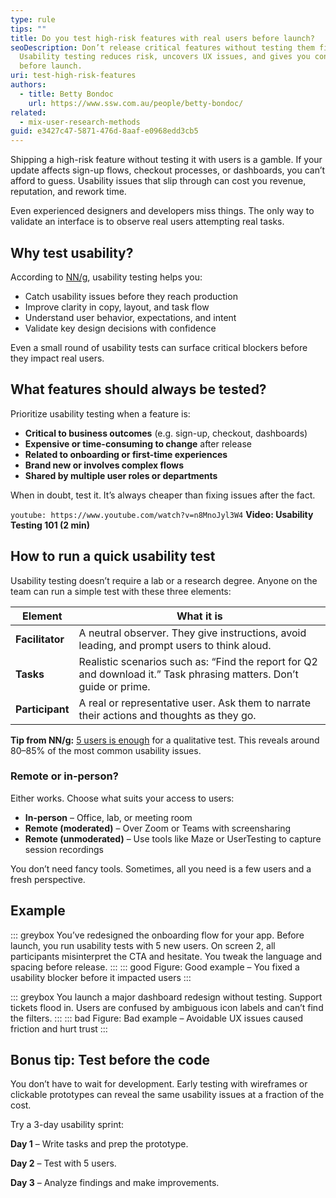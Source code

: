 ```yaml
---
type: rule
tips: ""
title: Do you test high-risk features with real users before launch?
seoDescription: Don’t release critical features without testing them first.
  Usability testing reduces risk, uncovers UX issues, and gives you confidence
  before launch.
uri: test-high-risk-features
authors:
  - title: Betty Bondoc
    url: https://www.ssw.com.au/people/betty-bondoc/
related:
  - mix-user-research-methods
guid: e3427c47-5871-476d-8aaf-e0968edd3cb5
---
```

Shipping a high-risk feature without testing it with users is a gamble. If your update affects sign-up flows, checkout processes, or dashboards, you can’t afford to guess. Usability issues that slip through can cost you revenue, reputation, and rework time.

Even experienced designers and developers miss things. The only way to validate an interface is to observe real users attempting real tasks.

<!--endintro-->

## Why test usability?

According to [NN/g](https://www.nngroup.com/articles/usability-testing-101/), usability testing helps you:

* Catch usability issues before they reach production
* Improve clarity in copy, layout, and task flow
* Understand user behavior, expectations, and intent
* Validate key design decisions with confidence

Even a small round of usability tests can surface critical blockers before they impact real users.

## What features should always be tested?

Prioritize usability testing when a feature is:

* **Critical to business outcomes** (e.g. sign-up, checkout, dashboards)
* **Expensive or time-consuming to change** after release
* **Related to onboarding or first-time experiences**
* **Brand new or involves complex flows**
* **Shared by multiple user roles or departments**

When in doubt, test it. It’s always cheaper than fixing issues after the fact.

`youtube: https://www.youtube.com/watch?v=n8MnoJyl3W4`
**Video: Usability Testing 101 (2 min)**

## How to run a quick usability test

Usability testing doesn’t require a lab or a research degree. Anyone on the team can run a simple test with these three elements:

| Element         | What it is                                                                                                          |
| --------------- | ------------------------------------------------------------------------------------------------------------------- |
| **Facilitator** | A neutral observer. They give instructions, avoid leading, and prompt users to think aloud.                         |
| **Tasks**       | Realistic scenarios such as: “Find the report for Q2 and download it.” Task phrasing matters. Don’t guide or prime. |
| **Participant** | A real or representative user. Ask them to narrate their actions and thoughts as they go.                           |

**Tip from NN/g:** [5 users is enough](https://www.nngroup.com/articles/5-test-users-qual-quant/) for a qualitative test. This reveals around 80–85% of the most common usability issues.

### Remote or in-person?

Either works. Choose what suits your access to users:

* **In-person** – Office, lab, or meeting room  
* **Remote (moderated)** – Over Zoom or Teams with screensharing  
* **Remote (unmoderated)** – Use tools like Maze or UserTesting to capture session recordings  

You don’t need fancy tools. Sometimes, all you need is a few users and a fresh perspective.

## Example

::: greybox
You’ve redesigned the onboarding flow for your app. Before launch, you run usability tests with 5 new users. On screen 2, all participants misinterpret the CTA and hesitate. You tweak the language and spacing before release.
:::
::: good
Figure: Good example – You fixed a usability blocker before it impacted users
:::

::: greybox
You launch a major dashboard redesign without testing. Support tickets flood in. Users are confused by ambiguous icon labels and can’t find the filters.
:::
::: bad
Figure: Bad example – Avoidable UX issues caused friction and hurt trust
:::

## Bonus tip: Test before the code

You don’t have to wait for development. Early testing with wireframes or clickable prototypes can reveal the same usability issues at a fraction of the cost.

Try a 3-day usability sprint:

**Day 1** – Write tasks and prep the prototype.

**Day 2** – Test with 5 users.

**Day 3** – Analyze findings and make improvements.
